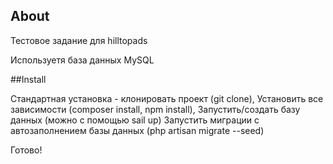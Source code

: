 ## About
Тестовое задание для hilltopads

Используетя база данных MySQL

##Install

Стандартная установка - клонировать проект (git clone), 
Установить все зависимости (composer install, npm install), 
Запустить/создать базу данных (можно с помощью sail up) 
Запустить миграции с автозаполнением базы данных (php artisan migrate --seed)

Готово!